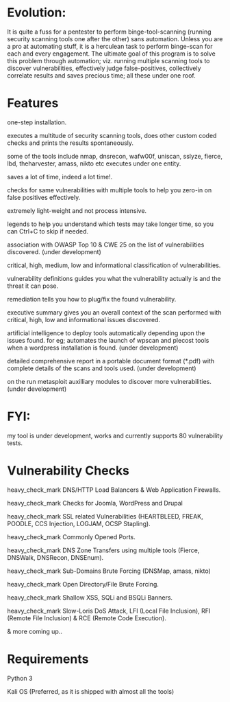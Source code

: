 # Evolution:
It is quite a fuss for a pentester to perform binge-tool-scanning (running security scanning tools one after the other) sans automation. Unless you are a pro at automating stuff, it is a herculean task to perform binge-scan for each and every engagement. The ultimate goal of this program is to solve this problem through automation; viz. running multiple scanning tools to discover vulnerabilities, effectively judge false-positives, collectively correlate results and saves precious time; all these under one roof.
# Features
one-step installation.

executes a multitude of security scanning tools, does other custom coded checks and prints the results spontaneously.

some of the tools include nmap, dnsrecon, wafw00f, uniscan, sslyze, fierce, lbd, theharvester, amass, nikto etc executes under one entity.

saves a lot of time, indeed a lot time!.

checks for same vulnerabilities with multiple tools to help you zero-in on false positives effectively.

extremely light-weight and not process intensive.

legends to help you understand which tests may take longer time, so you can Ctrl+C to skip if needed.

association with OWASP Top 10 & CWE 25 on the list of vulnerabilities discovered. (under development)

critical, high, medium, low and informational classification of vulnerabilities.

vulnerability definitions guides you what the vulnerability actually is and the threat it can pose.

remediation tells you how to plug/fix the found vulnerability.

executive summary gives you an overall context of the scan performed with critical, high, low and informational issues discovered.

artificial intelligence to deploy tools automatically depending upon the issues found. for eg; automates the launch of wpscan and plecost tools when a wordpress installation is found. (under development)

detailed comprehensive report in a portable document format (*.pdf) with complete details of the scans and tools used. (under development)

on the run metasploit auxilliary modules to discover more vulnerabilities. (under development)

# FYI:
my tool is  under development, works and currently supports 80 vulnerability tests.

# Vulnerability Checks
heavy_check_mark DNS/HTTP Load Balancers & Web Application Firewalls.

heavy_check_mark Checks for Joomla, WordPress and Drupal

heavy_check_mark SSL related Vulnerabilities (HEARTBLEED, FREAK, POODLE, CCS Injection, LOGJAM, OCSP Stapling).

heavy_check_mark Commonly Opened Ports.

heavy_check_mark DNS Zone Transfers using multiple tools (Fierce, DNSWalk, DNSRecon, DNSEnum).

heavy_check_mark Sub-Domains Brute Forcing (DNSMap, amass, nikto)

heavy_check_mark Open Directory/File Brute Forcing.

heavy_check_mark Shallow XSS, SQLi and BSQLi Banners.

heavy_check_mark Slow-Loris DoS Attack, LFI (Local File Inclusion), RFI (Remote File Inclusion) & RCE (Remote Code Execution).

& more coming up..

# Requirements
Python 3

Kali OS (Preferred, as it is shipped with almost all the tools)
